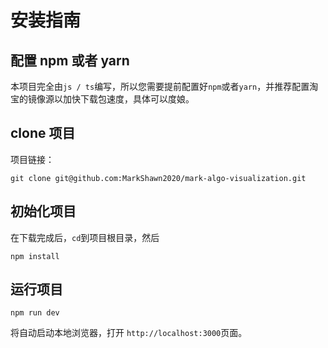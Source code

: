 # 安装指南

## 配置 npm 或者 yarn
本项目完全由`js / ts`编写，所以您需要提前配置好`npm`或者`yarn`，并推荐配置淘宝的镜像源以加快下载包速度，具体可以度娘。

## clone 项目
项目链接：
```shell
git clone git@github.com:MarkShawn2020/mark-algo-visualization.git
```

## 初始化项目
在下载完成后，`cd`到项目根目录，然后
```shell
npm install
```

## 运行项目
```shell
npm run dev
```
将自动启动本地浏览器，打开
`http://localhost:3000`页面。



